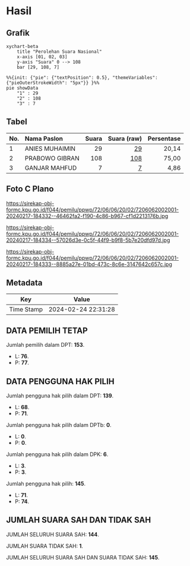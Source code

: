 # Hasil

## Grafik

```mermaid
xychart-beta
    title "Perolehan Suara Nasional"
    x-axis [01, 02, 03]
    y-axis "Suara" 0 --> 108
    bar [29, 108, 7]
```

```mermaid
%%{init: {"pie": {"textPosition": 0.5}, "themeVariables": {"pieOuterStrokeWidth": "5px"}} }%%
pie showData
    "1" : 29
    "2" : 108
    "3" : 7
```

## Tabel

| No. | Nama Paslon    | Suara | Suara (raw) | Persentase |
|:--- |:-------------- | -----:| -----------:| ----------:|
| 1   | ANIES MUHAIMIN | 29    | [29][p-1]   | 20,14      |
| 2   | PRABOWO GIBRAN | 108   | [108][p-2]  | 75,00      |
| 3   | GANJAR MAHFUD  | 7     | [7][p-3]    | 4,86       |


[p-1]: https://github.com/gigit-pemilu/pemilu-2024/blob/main/pilpres/hitung-suara/sub/72-sulawesi-tengah/sub/06-morowali/sub/06-bungku-selatan/sub/2002-polewali/sub/001-tps/sub/paslon-1.txt
[p-2]: https://github.com/gigit-pemilu/pemilu-2024/blob/main/pilpres/hitung-suara/sub/72-sulawesi-tengah/sub/06-morowali/sub/06-bungku-selatan/sub/2002-polewali/sub/001-tps/sub/paslon-2.txt
[p-3]: https://github.com/gigit-pemilu/pemilu-2024/blob/main/pilpres/hitung-suara/sub/72-sulawesi-tengah/sub/06-morowali/sub/06-bungku-selatan/sub/2002-polewali/sub/001-tps/sub/paslon-3.txt

## Foto C Plano

https://sirekap-obj-formc.kpu.go.id/f044/pemilu/ppwp/72/06/06/20/02/7206062002001-20240217-184332--46462fa2-f190-4c86-b967-cf1d2213176b.jpg

https://sirekap-obj-formc.kpu.go.id/f044/pemilu/ppwp/72/06/06/20/02/7206062002001-20240217-184334--57026d3e-0c5f-44f9-b9f8-5b7e20dfd97d.jpg

https://sirekap-obj-formc.kpu.go.id/f044/pemilu/ppwp/72/06/06/20/02/7206062002001-20240217-184333--8885a27e-01bd-473c-8c6e-3147642c657c.jpg


## Metadata

| Key        | Value               |
| ---------- | ------------------- |
| Time Stamp | 2024-02-24 22:31:28 |


## DATA PEMILIH TETAP

Jumlah pemilih dalam DPT: **153**.
 * L: **76**.
 * P: **77**.

## DATA PENGGUNA HAK PILIH

Jumlah pengguna hak pilih dalam DPT: **139**.
 * L: **68**.
 * P: **71**.

Jumlah pengguna hak pilih dalam DPTb: **0**.
 * L: **0**.
 * P: **0**.

Jumlah pengguna hak pilih dalam DPK: **6**.
 * L: **3**.
 * P: **3**.

Jumlah pengguna hak pilih: **145**.
 * L: **71**.
 * P: **74**.

## JUMLAH SUARA SAH DAN TIDAK SAH

JUMLAH SELURUH SUARA SAH: **144**.

JUMLAH SUARA TIDAK SAH: **1**.

JUMLAH SELURUH SUARA SAH DAN SUARA TIDAK SAH: **145**.



